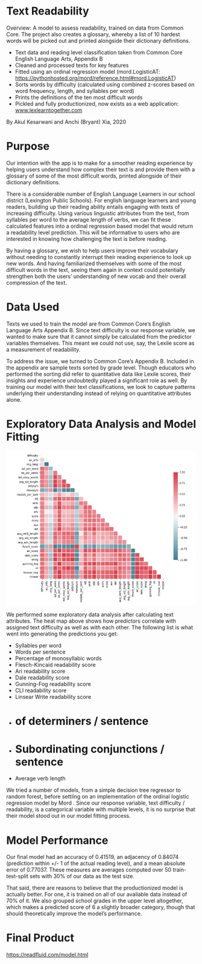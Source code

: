 
# Text Readability

Overview: A model to assess readability, trained on data from Common Core. The project also creates a glossary, whereby a list of 10 hardest words will be picked out and printed alongside their dictionary definitions. 

* Text data and reading level classification taken from Common Core English Language Arts, Appendix B
* Cleaned and processed texts for key features
* Fitted using an ordinal regression model (mord.LogisticAT: https://pythonhosted.org/mord/reference.html#mord.LogisticAT)
* Sorts words by difficulty (calculated using combined z-scores based on word frequency, length, and syllables per word)
* Prints the definitions of the ten most difficult words
* Pickled and fully productionized, now exists as a web application: www.lexlearntogether.com

By Akul Kesarwani and Anchi (Bryant) Xia, 2020

# Purpose

Our intention with the app is to make for a smoother reading experience by helping users understand how complex their text is and provide them with a glossary of some of the most difficult words, printed alongside of their dictionary definitions.

There is a considerable number of English Language Learners in our school district (Lexington Public Schools). For english language learners and young readers, building up their reading ability entails engaging with texts of increasing difficulty. Using various linguistic attributes from the text, from syllables per word to the average length of verbs, we can fit these calculated features into a ordinal regression based model that would return a readability level prediction. This will be informative to users who are interested in knowing how challenging the text is before reading.

By having a glossary, we wish to help users improve their vocabulary without needing to constantly interrupt their reading experience to look up new words. And having familiarized themselves with some of the most difficult words in the text, seeing them again in context could potentially strengthen both the users’ understanding of new vocab and their overall compression of the text.

# Data Used

Texts we used to train the model are from Common Core’s English Language Arts Appendix B. Since text difficulty is our response variable, we wanted to make sure that it cannot simply be calculated from the predictor variables themselves. This meant we could not use, say, the Lexile score as a measurement of readability.

To address the issue, we turned to Common Core’s Appendix B. Included in the appendix are sample texts sorted by grade level. Though educators who performed the sorting did refer to quantitative data like Lexile scores, their insights and experience undoubtedly played a significant role as well. By training our model with their text classifications, we look to capture patterns underlying their understanding instead of relying on quantitative attributes alone.

# Exploratory Data Analysis and Model Fitting

![Correlation](https://github.com/AkulK1/TextReadability/blob/master/images/corr.PNG)

We performed some exploratory data analysis after calculating text attributes. The heat map above shows how predictors correlate with assigned text difficulty as well as with each other. The following list is what went into generating the predictions you get:

* Syllables per word
* Words per sentence
* Percentage of monosyllabic words
* Flesch-Kincaid readability score
* Ari readability score
* Dale readability score
* Gunning-Fog readability score
* CLI readability score
* Linsear Write readability score
* # of determiners / sentence
* # Subordinating conjunctions / sentence
* Average verb length

We tried a number of models, from a simple decision tree regressor to random forest, before settling on an implementation of the ordinal logistic regression model by Mord . Since our response variable, text difficulty / readability, is a categorical variable with multiple levels, it is no surprise that their model stood out in our model fitting process.

# Model Performance

Our final model had an accuracy of 0.41519, an adjacency of 0.84074 (prediction within +/- 1 of the actual reading level), and a mean absolute error of 0.77037. These measures are averages computed over 50 train-test-split sets with 30% of our data as the test size.

That said, there are reasons to believe that the productionized model is actually better. For one, it is trained on all of our available data instead of 70% of it. We also grouped school grades in the upper level altogether, which makes a predicted score of 6 a slightly broader category, though that should theoretically improve the model’s performance.

# Final Product

https://readfluid.com/model.html
